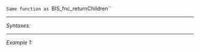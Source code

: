 `Same function as `BIS_fnc_returnChildren``


---
*Syntaxes:*

<!-- [] call `BIS_fnc_subClasses` -->

---
*Example 1:*

<!-- 
```sqf
[] call BIS_fnc_subClasses;
``` -->